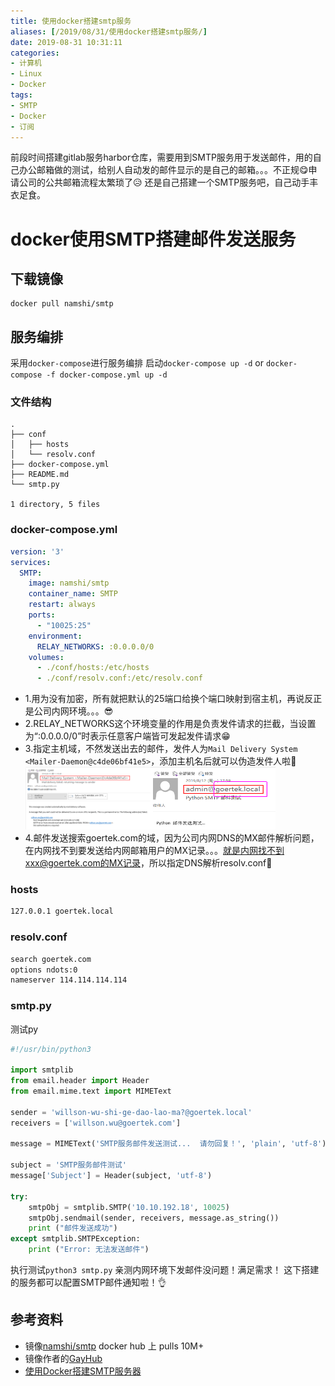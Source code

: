 ```yaml
---
title: 使用docker搭建smtp服务
aliases: [/2019/08/31/使用docker搭建smtp服务/]
date: 2019-08-31 10:31:11
categories:
- 计算机
- Linux
- Docker
tags:
- SMTP
- Docker
- 订阅
---
```


前段时间搭建gitlab服务harbor仓库，需要用到SMTP服务用于发送邮件，用的自己办公邮箱做的测试，给别人自动发的邮件显示的是自己的邮箱。。。不正规😋申请公司的公共邮箱流程太繁琐了😥 还是自己搭建一个SMTP服务吧，自己动手丰衣足食。

<!--more-->

# docker使用SMTP搭建邮件发送服务

## 下载镜像
```shell
docker pull namshi/smtp
```

## 服务编排

采用`docker-compose`进行服务编排
启动`docker-compose up -d` or `docker-compose -f docker-compose.yml up -d`

### 文件结构
```shell
.
├── conf
│   ├── hosts
│   └── resolv.conf
├── docker-compose.yml
├── README.md
└── smtp.py

1 directory, 5 files
```

### docker-compose.yml
```yml
version: '3'
services:
  SMTP:
    image: namshi/smtp
    container_name: SMTP
    restart: always
    ports:
      - "10025:25"
    environment:
      RELAY_NETWORKS: :0.0.0.0/0
    volumes:
      - ./conf/hosts:/etc/hosts
	  - ./conf/resolv.conf:/etc/resolv.conf
```
- 1.用为没有加密，所有就把默认的25端口给换个端口映射到宿主机，再说反正是公司内网环境。。。😎
- 2.RELAY_NETWORKS这个环境变量的作用是负责发件请求的拦截，当设置为“:0.0.0.0/0”时表示任意客户端皆可发起发件请求😁
- 3.指定主机域，不然发送出去的邮件，发件人为`Mail Delivery System <Mailer-Daemon@c4de06bf41e5>`，添加主机名后就可以伪造发件人啦🤔  
	<img src="/static/posts/docker_install_smtp_server/1565665933.png" alt="没加hosts发送邮件" title="没加hosts发送邮件" style="width:200px;height:100px"><img src="/static/posts/docker_install_smtp_server/1565666449.png" alt="加过hosts之后发送邮件" title="加过hosts之后发送邮件" style="width:200px;height:100px">
- 4.邮件发送搜索goertek.com的域，因为公司内网DNS的MX邮件解析问题，在内网找不到要发送给内网邮箱用户的MX记录。。。就是内网找不到xxx@goertek.com的MX记录，所以指定DNS解析resolv.conf🌚

### hosts
```txt
127.0.0.1 goertek.local
```

### resolv.conf
```txt
search goertek.com
options ndots:0
nameserver 114.114.114.114
```

### smtp.py
测试py
```python
#!/usr/bin/python3

import smtplib
from email.header import Header
from email.mime.text import MIMEText

sender = 'willson-wu-shi-ge-dao-lao-ma?@goertek.local'
receivers = ['willson.wu@goertek.com']

message = MIMEText('SMTP服务邮件发送测试...  请勿回复！', 'plain', 'utf-8')

subject = 'SMTP服务邮件测试'
message['Subject'] = Header(subject, 'utf-8')

try:
    smtpObj = smtplib.SMTP('10.10.192.18', 10025)
    smtpObj.sendmail(sender, receivers, message.as_string())
    print ("邮件发送成功")
except smtplib.SMTPException:
    print ("Error: 无法发送邮件")
```
执行测试`python3 smtp.py`
亲测内网环境下发邮件没问题！满足需求！
这下搭建的服务都可以配置SMTP邮件通知啦！👌

## 参考资料

- 镜像[namshi/smtp](https://hub.docker.com/r/namshi/smtp) docker hub 上 pulls 10M+
- 镜像作者的[GayHub](https://github.com/namshi/docker-smtp)
- [使用Docker搭建SMTP服务器](https://zhuanlan.zhihu.com/p/34162708)

